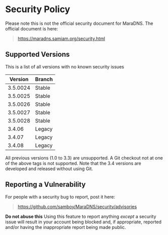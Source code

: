 # Security Policy

Please note this is not the official security document for
MaraDNS.  The official document is here:

>https://maradns.samiam.org/security.html

## Supported Versions

This is a list of all versions with no known security issues

| Version  | Branch             |
| -------- | ------------------ |
| 3.5.0024 | Stable             |
| 3.5.0025 | Stable             |
| 3.5.0026 | Stable             |
| 3.5.0027 | Stable             |
| 3.5.0028 | Stable             |
| 3.4.06   | Legacy             |
| 3.4.07   | Legacy             |
| 3.4.08   | Legacy             |

All previous versions (1.0 to 3.3) are unsupported.  A Git checkout
not at one of the above tags is not supported.  Note that the 3.4
versions are developed and released without using Git.

## Reporting a Vulnerability

For people with a security bug to report, post it here:

>https://github.com/samboy/MaraDNS/security/advisories

**Do not abuse this**  Using this feature to report anything *except*
a security issue will result in your account being blocked and, if
appropriate, reported and/or having the inappropriate report being
made public.

